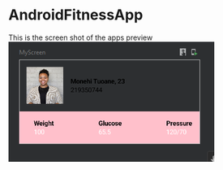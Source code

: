# AndroidFitnessApp
This is the screen shot of the apps preview
<picture>
  <source media="(prefers-color-scheme: dark)" srcset="https://github.com/monehi-t/AndroidFitnessApp/blob/main/Preview%20Screenshot.PNG">
  <source media="(prefers-color-scheme: light)" srcset="https://github.com/monehi-t/AndroidFitnessApp/blob/main/Preview%20Screenshot.PNG">
  <img alt="Preview" src="https://github.com/monehi-t/AndroidFitnessApp/blob/main/Preview%20Screenshot.PNG">
</picture>

